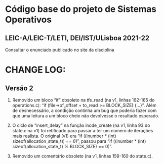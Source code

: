 Código base do projeto de Sistemas Operativos
====================================

LEIC-A/LEIC-T/LETI, DEI/IST/ULisboa 2021-22
---------------------------------------------------------------

Consultar o enunciado publicado no site da disciplina

CHANGE LOG:
============

**Versão 2**
-----------------

1. Removido um bloco “if” obsoleto na tfs_read (na v1, linhas 162-165 do operations.c): “if (file->of_offset + to_read >= BLOCK_SIZE) {...}”. Além de desnecessário, a condição continha um bug que poderia fazer com que uma leitura a um bloco cheio não devolvesse o resultado esperado.

2. O ciclo de “insert_delay” na função inode_create (na v1, linha 93 do state.c na v1) foi retificado para passar a ter um número de iterações mais realista.
O original (v1) era “if ((inumber * (int) sizeof(allocation_state_t)) == 0)”, passou para “if ((inumber * (int) sizeof(allocation_state_t) % BLOCK_SIZE) == 0)”.

3. Removido um comentário obsoleto (na v1, linhas 159-160 do state.c).



